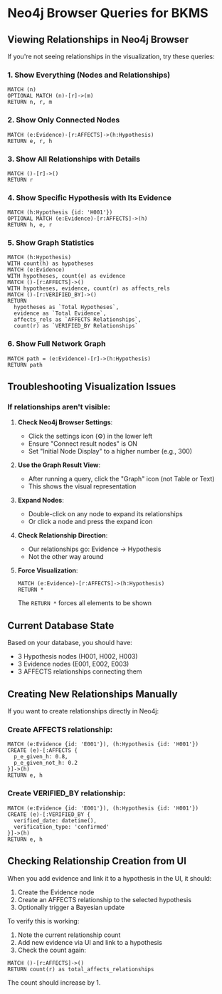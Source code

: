 # Neo4j Browser Queries for BKMS

## Viewing Relationships in Neo4j Browser

If you're not seeing relationships in the visualization, try these queries:

### 1. Show Everything (Nodes and Relationships)
```cypher
MATCH (n) 
OPTIONAL MATCH (n)-[r]->(m) 
RETURN n, r, m
```

### 2. Show Only Connected Nodes
```cypher
MATCH (e:Evidence)-[r:AFFECTS]->(h:Hypothesis)
RETURN e, r, h
```

### 3. Show All Relationships with Details
```cypher
MATCH ()-[r]->()
RETURN r
```

### 4. Show Specific Hypothesis with Its Evidence
```cypher
MATCH (h:Hypothesis {id: 'H001'})
OPTIONAL MATCH (e:Evidence)-[r:AFFECTS]->(h)
RETURN h, e, r
```

### 5. Show Graph Statistics
```cypher
MATCH (h:Hypothesis) 
WITH count(h) as hypotheses
MATCH (e:Evidence) 
WITH hypotheses, count(e) as evidence
MATCH ()-[r:AFFECTS]->() 
WITH hypotheses, evidence, count(r) as affects_rels
MATCH ()-[r:VERIFIED_BY]->() 
RETURN 
  hypotheses as `Total Hypotheses`,
  evidence as `Total Evidence`, 
  affects_rels as `AFFECTS Relationships`,
  count(r) as `VERIFIED_BY Relationships`
```

### 6. Show Full Network Graph
```cypher
MATCH path = (e:Evidence)-[r]->(h:Hypothesis)
RETURN path
```

## Troubleshooting Visualization Issues

### If relationships aren't visible:

1. **Check Neo4j Browser Settings**:
   - Click the settings icon (⚙️) in the lower left
   - Ensure "Connect result nodes" is ON
   - Set "Initial Node Display" to a higher number (e.g., 300)

2. **Use the Graph Result View**:
   - After running a query, click the "Graph" icon (not Table or Text)
   - This shows the visual representation

3. **Expand Nodes**:
   - Double-click on any node to expand its relationships
   - Or click a node and press the expand icon

4. **Check Relationship Direction**:
   - Our relationships go: Evidence → Hypothesis
   - Not the other way around

5. **Force Visualization**:
   ```cypher
   MATCH (e:Evidence)-[r:AFFECTS]->(h:Hypothesis)
   RETURN *
   ```
   The `RETURN *` forces all elements to be shown

## Current Database State

Based on your database, you should have:
- 3 Hypothesis nodes (H001, H002, H003)
- 3 Evidence nodes (E001, E002, E003)
- 3 AFFECTS relationships connecting them

## Creating New Relationships Manually

If you want to create relationships directly in Neo4j:

### Create AFFECTS relationship:
```cypher
MATCH (e:Evidence {id: 'E001'}), (h:Hypothesis {id: 'H001'})
CREATE (e)-[:AFFECTS {
  p_e_given_h: 0.8,
  p_e_given_not_h: 0.2
}]->(h)
RETURN e, h
```

### Create VERIFIED_BY relationship:
```cypher
MATCH (e:Evidence {id: 'E001'}), (h:Hypothesis {id: 'H001'})
CREATE (e)-[:VERIFIED_BY {
  verified_date: datetime(),
  verification_type: 'confirmed'
}]->(h)
RETURN e, h
```

## Checking Relationship Creation from UI

When you add evidence and link it to a hypothesis in the UI, it should:

1. Create the Evidence node
2. Create an AFFECTS relationship to the selected hypothesis
3. Optionally trigger a Bayesian update

To verify this is working:
1. Note the current relationship count
2. Add new evidence via UI and link to a hypothesis  
3. Check the count again:

```cypher
MATCH ()-[r:AFFECTS]->()
RETURN count(r) as total_affects_relationships
```

The count should increase by 1.
